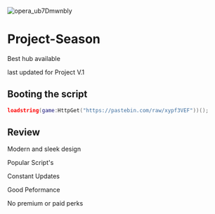 ![opera_ub7Dmwnbly](https://user-images.githubusercontent.com/99521865/198528072-9eacd3be-5404-419a-9012-9b3f6ad7110e.png)

# Project-Season
Best hub available

last updated for Project V.1

 ## Booting the script
```lua
loadstring(game:HttpGet("https://pastebin.com/raw/xypf3VEF"))();
```

 ## Review
 Modern and sleek design
 
Popular Script's

Constant Updates

Good Peformance

No premium or paid perks
